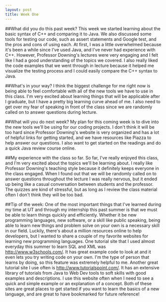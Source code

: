 ```yaml
---
layout: post
title: Week One
---
```


##What did you do this past week?
This week we started learning about the basic syntax of C++ and comparing it to Java. We also discussed some tools for testing our code, such as assert statements and Google test, and the pros and cons of using each. At first, I was a little overwhelmed because it's been a while since I've used Java, and I've never had experience with C++. However, Professor Downing's lectures were very engaging and I felt like I had a good understanding of the topics we covered. I also really liked the code examples that we went through in lecture because it helped me visualize the testing process and I could easily compare the C++ syntax to Java.

##What's in  your way?
I think the biggest challenge for me right now is being able to feel comfortable with all of the new tools we have to use in this class. I'm very excited about learning things that will be applicable after I graduate, but I have a pretty big learning curve ahead of me. I also need to get over my fear of speaking in front of the class since we are randomly called on to answer questions during lecture. 

##What will you do next week?
My plan for this coming week is to dive into the new tools we'll be using for our coding projects. I don't think it will be too hard since Professor Downing's website is very organized and has a lot of helpful links for getting started, and we have resources like Piazza to help answer our questions. I also want to get started on the readings and do a quick Java review course online. 

##My experience with the class so far.
So far, I've really enjoyed this class, and I'm very excited about the topics we'll be learning about. I really like Professor Downing's teaching style because it definitely keeps everyone in the class engaged. When I found out that we will be randomly called on to answer questions throughout the lecture I was really nervous, but it ended up being like a casual conversation between students and the professor. The quizzes are kind of stressful, but as long as I review the class material often I don't think they will be too bad. 

##Tip of the week:
One of the most important things that I've learned during my time at UT and through my internship this past summer is that we must be able to learn things quickly and efficiently. Whether it be new programming languages, new software, or a skill like public speaking, being able to learn new things and problem solve on your own is a necessary skill in our field. Luckily, there's about a million resources online to help developers, but I wanted to share a couple of my favorite websites for learning new programming languages. One tutorial site that I used almost everyday this summer to learn SQL and XML was http://www.w3schools.com/. It has great example code to look at and it even lets you try writing code on your own. I'm the type of person that learns by doing, so this feature was extremely helpful to me. Another great tutorial site I use often is http://www.tutorialspoint.com/. It has an extensive library of tutorials from Java to Web Dev tools to soft skills with good examples and descriptions. I use this website often when I need to see a quick and simple example or an explanation of a concept. Both of these sites are great places to get started if you want to learn the basics of a new language, and are great to have bookmarked for future reference!

